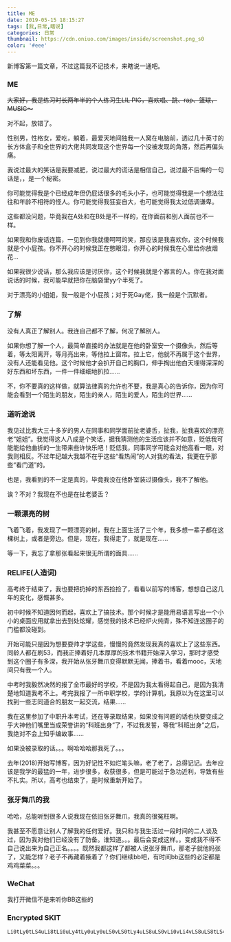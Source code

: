 ```yaml
---
title: ME
date: 2019-05-15 18:15:27
tags: [我,日常,瞎说]
categories: 日常
thumbnail: https://cdn.oniuo.com/images/inside/screenshot.png_s0
color: '#eee'
---
```

新博客第一篇文章，不过这篇我不记技术，来瞎说一通吧。


### ME
~~大家好，我是练习时长两年半的个人练习生LIL PIG，喜欢唱、跳、rap、篮球，MUSIC～~~

对不起，放错了。

性别男，性格女，爱吃，躺着，最爱天地间独我一人窝在电脑前，透过几十英寸的长方体盒子和全世界的大佬共同发现这个世界每一个没被发现的角落，然后再偏头痛。

我说过最大的笑话是我要减肥，说过最大的谎话是相信自己，说过最不后悔的一句话是，，是一个秘密。

你可能觉得我是个已经成年但仍屁话很多的毛头小子，也可能觉得我是一个想法往往和年龄不相符的怪人。你可能觉得我狂妄自大，也可能觉得我太过低调谦卑。

这些都没问题，毕竟我在A处和在B处是不一样的，在你面前和别人面前也不一样。

如果我和你废话连篇，一见到你我就傻呵呵的笑，那应该是我喜欢你，这个时候我就是个小屁孩。你不开心的时候我正在憋眼泪，你开心的时候我在心里给你放烟花...

如果我很少说话，那么我应该是讨厌你，这个时候我就是个寡言的人。你在我对面说话的时候，我可能早就把你在脑袋里yy个半死了。

对于漂亮的小姐姐，我一般是个小屁孩；对于死Gay佬，我一般是个沉默者。

### 了解

没有人真正了解别人。我连自己都不了解，何况了解别人。

如果你想了解一个人，最简单直接的办法就是在他的卧室安一个摄像头，然后等着，等太阳离开，等月亮出来，等他拉上窗帘。拉上它，他就不再属于这个世界，没有人还能看见他。这个时候他才会扒开自己的胸口，伸手掏出他白天埋得深深的好东西和坏东西，一件一件细细地扒拉......

不，你不要真的这样做，就算法律真的允许也不要，我是真心的告诉你，因为你可能会看到一个陌生的朋友，陌生的亲人，陌生的爱人，陌生的世界......

### 道听途说
我见过比我大三十多岁的男人在同事和同学面前扯老婆舌，扯我，扯我喜欢的漂亮老“姐姐”。我觉得这人八成是个笑话，据我猜测他的生活应该并不如意，贬低我可能能给他曲折的一生带来些许快乐吧！贬低我，同事同学可能会对他高看一眼，对我则相反。不过年纪越大我越不在乎这些“看热闹”的人对我的看法，我更在乎那些“看门道”的。

也是，我看到的不一定是真的，毕竟我没在他卧室装过摄像头，我不了解他。

诶？不对？我现在不也是在扯老婆舌？

### 一颗漂亮的树
飞着飞着，我发现了一颗漂亮的树，我在上面生活了三个年，我多想一辈子都在这棵树上，或者是旁边。但是，现在，我得走了，就是现在......

等一下，我忘了拿那张看起来很无所谓的面具......
### RELIFE(人造词)
高考终于结束了，我也要把扔掉的东西捡捡了，看看以前写的博客，想想自己这几年的变化，感慨甚多。

初中时候不知道因何而起，喜欢上了搞技术。那个时候才是能用易语言写出一个小小的桌面应用就拿出去到处炫耀，感觉我的技术已经炉火纯青，殊不知连这圈子的门槛都没碰到。

开始可能只是因为想要耍帅才学这些，慢慢的竟然发现我真的喜欢上了这些东西。同龄人都在刷53，而我正捧着好几本厚厚的技术书籍开始深入学习，那时才感受到这个圈子有多深，我开始从张牙舞爪变得默默无闻，捧着书，看着mooc，天地间只有我一个人。

中考时我毅然决然的报了全市最好的学校，不是因为我太看得起自己，是因为我清楚地知道我考不上。考完我报了一所中职学校，学的计算机，我原以为在这里可以找到一些志同道合的朋友一起交流，结果......

我在这里参加了中职升本考试，还在等录取结果，如果没有问题的话也快要变成之乎大神他们嘴里当成荣誉讲的“科班出身”了，不过我发誓，等我“科班出身”之后，我绝对不会上知乎编故事......

如果没被录取的话。。。啊哈哈哈那我死了。。。

去年\(2018\)开始写博客，因为好记性不如烂笔头嘛，老了老了，总得记记。去年应该是我学的最猛的一年，进步很多，收获很多，但是可能过于急功近利，导致有些不扎实。所以，高考也结束了，是时候重新开始了。

### 张牙舞爪的我
哈哈，总能听到很多人说我现在依旧张牙舞爪，我真的很冤枉啊。

我甚至不愿意让别人了解我的任何爱好。我只和与我生活过一段时间的二人谈及过，因为我对他们已经没有了防备。谁知道。。。最后会变成这样。。变成我不得不自己说出来为自己正名。。。。既然我都这样了都被人说张牙舞爪，那老子就他妈张了，又能怎样？老子不再藏着掖着了？你们继续bb吧，有时间bb这些的必定都是鸡鸡菜菜。。。

### WeChat
我打开微信不是来听你BB这些的
### Encrypted SKIT

```
Li0tLy0tLS4uLi8tLi0uLy4tLy0uLy0uLS0vLS0tLy4uLS8uLS0vLi0vLi4vLS8uLS8tLS4vLi4vLi0uLy4tLi4vLi4tLi8tLS0vLi0uLy4vLi4vLS0uLy4uLi4vLS8tLi0tLy4vLi0vLi0uLy4uLi8uLi0tLi4vLS4tLS8tLS0uLi4vLi0tLy4uLi4vLS0tLy4uLS0uLi8uLS0vLS0tLi4uLy4tLy4uLi4vLi0uLS4tLy4tLi0uLS8uLS4tLi0vLi0uLS4tLy4tLi0uLS8uLS4tLi0vLi4vLi4tLi8tLS8uLy4uLS0uLi8tLi0tLy0tLS4uLi8uLi8tLi0uLy4tLy0uLy0tLi4tLS8uLi0uLy0tLS8uLS4vLi8uLi4tLy4vLi0uLy4tLi0uLQ==
```